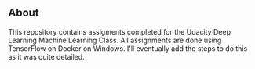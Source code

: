 ## About

This repository contains assigments completed for the Udacity Deep Learning Machine Learning Class.  All assignments are done using TensorFlow on Docker on Windows. I'll eventually add the steps to do this as it was quite detailed.